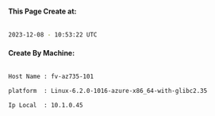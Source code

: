 
   
#### This Page Create at:

```bash

2023-12-08 - 10:53:22 UTC

```

#### Create By Machine:

```bash

Host Name : fv-az735-101

platform  : Linux-6.2.0-1016-azure-x86_64-with-glibc2.35

Ip Local  : 10.1.0.45

```

